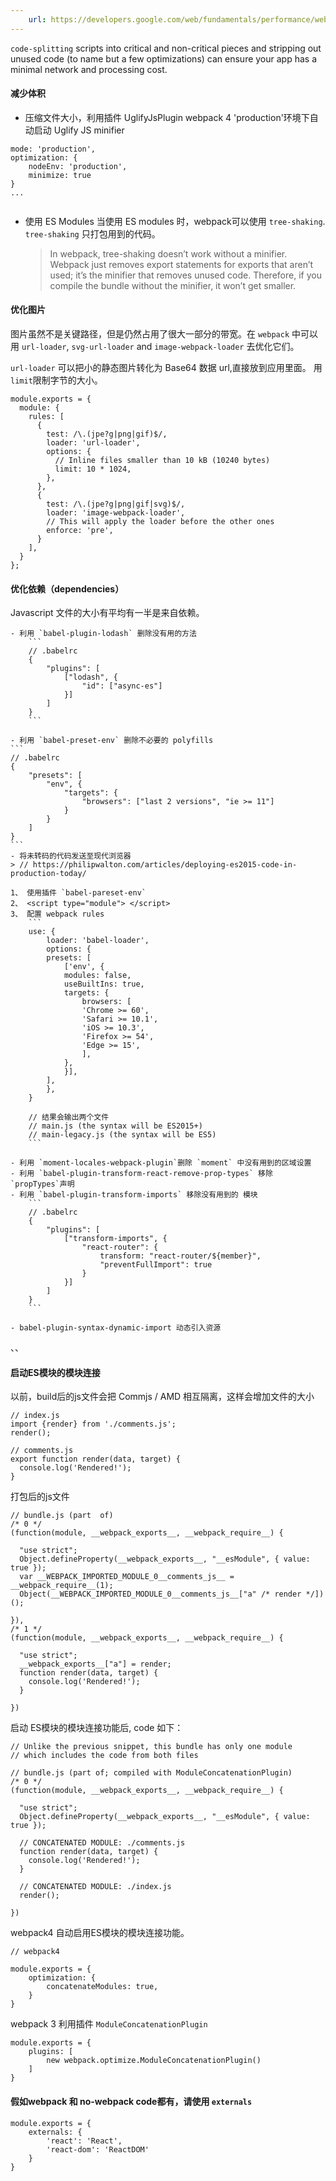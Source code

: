 ```yaml
---
    url: https://developers.google.com/web/fundamentals/performance/webpack/decrease-frontend-size
---
```



`code-splitting` scripts into critical and non-critical pieces and stripping out unused code (to name but a few optimizations) can ensure your app has a minimal network and processing cost.



#### 减少体积

- 压缩文件大小，利用插件 UglifyJsPlugin
webpack 4 'production'环境下自动启动 Uglify JS minifier

```
mode: 'production',
optimization: {
    nodeEnv: 'production',
    minimize: true
}
...


```

- 使用 ES Modules
当使用 ES modules 时，webpack可以使用 `tree-shaking`.
`tree-shaking` 只打包用到的代码。

    > In webpack, tree-shaking doesn’t work without a minifier. Webpack just removes export statements for exports that aren’t used; it’s the minifier that removes unused code. Therefore, if you compile the bundle without the minifier, it won’t get smaller. 

#### 优化图片

图片虽然不是关键路径，但是仍然占用了很大一部分的带宽。在 `webpack` 中可以用 
`url-loader`, `svg-url-loader` and `image-webpack-loader` 去优化它们。

`url-loader` 可以把小的静态图片转化为 Base64 数据 url,直接放到应用里面。 
用 `limit`限制字节的大小。

```
module.exports = {
  module: {
    rules: [
      {
        test: /\.(jpe?g|png|gif)$/,
        loader: 'url-loader',
        options: {
          // Inline files smaller than 10 kB (10240 bytes)
          limit: 10 * 1024,
        },
      },
      {
        test: /\.(jpe?g|png|gif|svg)$/,
        loader: 'image-webpack-loader',
        // This will apply the loader before the other ones
        enforce: 'pre',
      }
    ],
  }
};

```

#### 优化依赖（dependencies）

Javascript 文件的大小有平均有一半是来自依赖。

    - 利用 `babel-plugin-lodash` 删除没有用的方法
        ```
        // .babelrc
        {
            "plugins": [
                ["lodash", {
                    "id": ["async-es"]
                }]
            ]
        }
        ```

    - 利用 `babel-preset-env` 删除不必要的 polyfills
    ```
    // .babelrc
    {
        "presets": [
            "env", {
                "targets": {
                    "browsers": ["last 2 versions", "ie >= 11"]
                }
            }
        ]
    }
    ```
    - 将未转码的代码发送至现代浏览器
    > // https://philipwalton.com/articles/deploying-es2015-code-in-production-today/

    1、 使用插件 `babel-pareset-env`
    2、 <script type="module"> </script>
    3、 配置 webpack rules
        ```
        use: {
            loader: 'babel-loader',
            options: {
            presets: [
                ['env', {
                modules: false,
                useBuiltIns: true,
                targets: {
                    browsers: [
                    'Chrome >= 60',
                    'Safari >= 10.1',
                    'iOS >= 10.3',
                    'Firefox >= 54',
                    'Edge >= 15',
                    ],
                },
                }],
            ],
            },
        }

        // 结果会输出两个文件
        // main.js (the syntax will be ES2015+)
        // main-legacy.js (the syntax will be ES5)
        ```

    - 利用 `moment-locales-webpack-plugin`删除 `moment` 中没有用到的区域设置
    - 利用 `babel-plugin-transform-react-remove-prop-types` 移除 `propTypes`声明
    - 利用 `babel-plugin-transform-imports` 移除没有用到的 模块
        ```
        // .babelrc
        {
            "plugins": [
                ["transform-imports", {
                    "react-router": {
                        transform: "react-router/${member}",
                        "preventFullImport": true
                    }
                }]
            ]
        }
        ```
    
    - babel-plugin-syntax-dynamic-import 动态引入资源
、、

#### 启动ES模块的模块连接

以前，build后的js文件会把 Commjs / AMD 相互隔离，这样会增加文件的大小

```
// index.js
import {render} from './comments.js';
render();

// comments.js
export function render(data, target) {
  console.log('Rendered!');
}
```
打包后的js文件

```
// bundle.js (part  of)
/* 0 */
(function(module, __webpack_exports__, __webpack_require__) {

  "use strict";
  Object.defineProperty(__webpack_exports__, "__esModule", { value: true });
  var __WEBPACK_IMPORTED_MODULE_0__comments_js__ = __webpack_require__(1);
  Object(__WEBPACK_IMPORTED_MODULE_0__comments_js__["a" /* render */])();

}),
/* 1 */
(function(module, __webpack_exports__, __webpack_require__) {

  "use strict";
  __webpack_exports__["a"] = render;
  function render(data, target) {
    console.log('Rendered!');
  }

})
```
启动 ES模块的模块连接功能后, code 如下：

```
// Unlike the previous snippet, this bundle has only one module
// which includes the code from both files

// bundle.js (part of; compiled with ModuleConcatenationPlugin)
/* 0 */
(function(module, __webpack_exports__, __webpack_require__) {

  "use strict";
  Object.defineProperty(__webpack_exports__, "__esModule", { value: true });

  // CONCATENATED MODULE: ./comments.js
  function render(data, target) {
    console.log('Rendered!');
  }

  // CONCATENATED MODULE: ./index.js
  render();

})
```

webpack4 自动启用ES模块的模块连接功能。

```
// webpack4

module.exports = {
    optimization: {
        concatenateModules: true,
    }
}

```

webpack 3 利用插件 `ModuleConcatenationPlugin`

```
module.exports = {
    plugins: [
        new webpack.optimize.ModuleConcatenationPlugin()
    ]
}
```

#### 假如webpack 和 no-webpack code都有，请使用 `externals`

```
module.exports = {
    externals: {
        'react': 'React',
        'react-dom': 'ReactDOM'
    }
}
```